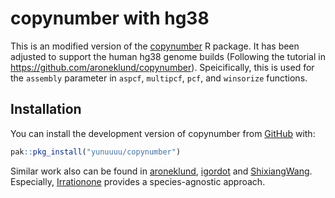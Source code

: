 
<!-- README.md is generated from README.Rmd. Please edit that file -->

# copynumber with hg38

This is an modified version of the
[copynumber](http://bioconductor.org/packages/release/bioc/html/copynumber.html)
R package. It has been adjusted to support the human hg38 genome builds
(Following the tutorial in <https://github.com/aroneklund/copynumber>).
Speicifically, this is used for the `assembly` parameter in `aspcf`,
`multipcf`, `pcf`, and `winsorize` functions.

## Installation

You can install the development version of copynumber from
[GitHub](https://github.com/) with:

``` r
pak::pkg_install("yunuuuu/copynumber")
```

Similar work also can be found in
[aroneklund](https://github.com/aroneklund/copynumber),
[igordot](https://github.com/igordot/copynumber) and
[ShixiangWang](https://github.com/ShixiangWang/copynumber). Especially,
[Irrationone](https://github.com/Irrationone/copynumber) provides a
species-agnostic approach.
